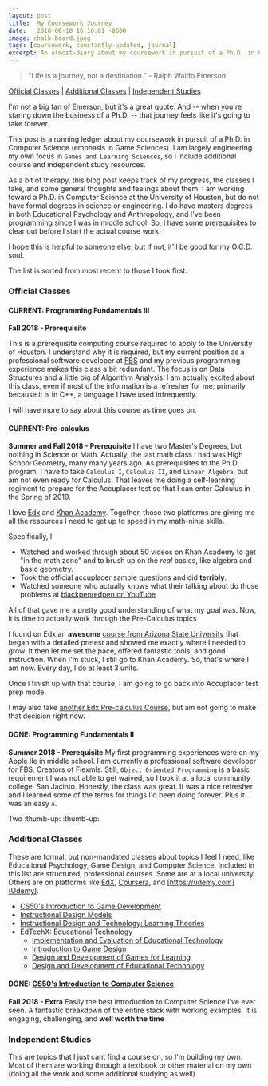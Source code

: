 ```yaml
---
layout: post
title:  My Coursework Journey
date:   2018-08-10 16:16:01 -0600
image: chalk-board.jpeg
tags: [coursework, constantly-updated, journal]
excerpt: An almost-diary about my coursework in pursuit of a Ph.D. in Computer Software. I am largely engineering my own focus in `Games and Learning Sciences`, so I include additional course and independent study resources.
---
```


> "Life is a journey, not a destination.” - Ralph Waldo Emerson

[Official Classes](#official-classes) | [Additional Classes](#additional-classes) | [Independent Studies](#independent-studies)

I'm not a big fan of Emerson, but it's a great quote. 
And -- when you're staring down the business of a Ph.D. -- that journey feels like it's going to take forever.

This post is a running ledger about my coursework in pursuit of a Ph.D. in Computer Science (emphasis in Game Sciences). 
I am largely engineering my own focus in `Games and Learning Sciences`, so I include additional course and independent study resources.

As a bit of therapy, this blog post keeps track of my progress, the classes I take, and some general thoughts and feelings about them.
I am working toward a Ph.D. in Computer Science at the University of Houston, but do not have formal degrees in science or engineering.
I do have masters degrees in both Educational Psychology and Anthropology, and I've been programming since I was in middle school. 
So, I have some prerequisites to clear out before I start the actual course work.

I hope this is helpful to someone else, but if not, it'll be good for my O.C.D. soul.

The list is sorted from most recent to those I took first.

### Official Classes
#### CURRENT: Programming Fundamentals III
**Fall 2018 - Prerequisite**

This is a prerequisite computing course required to apply to the University of Houston.
I understand why it is required, but my current position as a professional software developer at [FBS](http://flexmls.com) and my previous programming experience makes this class a bit redundant.
The focus is on Data Structures and a little big of Algorithm Analysis. 
I am actually excited about this class, even if most of the information is a refresher for me, primarily because it is in C++, a language I have used infrequently.

I will have more to say about this course as time goes on.  

#### CURRENT: Pre-calculus
**Summer and Fall 2018 - Prerequisite**
I have two Master's Degrees, but nothing in Science or Math. 
Actually, the last math class I had was High School Geometry, many many years ago.
As prerequisites to the Ph.D. program, I have to take `Calculus I`, `Calculus II`, and `Linear Algebra`, but am not even ready for Calculus.
That leaves me doing a self-learning regiment to prepare for the Accuplacer test so that I can enter Calculus in the Spring of 2019.

I love [Edx](http://edx.org) and [Khan Academy](http://khanacademy.org). 
Together, those two platforms are giving me all the resources I need to get up to speed in my math-ninja skills.

Specifically, I
* Watched and worked through about 50 videos on Khan Academy to get "in the math zone" and to brush up on the *real* basics, like algebra and basic geometry.
* Took the official accuplacer sample questions and did **terribly**.
* Watched someone who actually knows what their talking about do those problems at [blackpenredpen on YouTube](https://www.youtube.com/watch?v=nTQ6niIcLDM)

All of that gave me a pretty good understanding of what my goal was. Now, it is time to actually work through the Pre-Calculus topics

I found on Edx an **awesome** [course from Arizona State University](https://courses.edx.org/courses/course-v1:ASUx+MAT170x+2T2017/course/) that began with a detailed pretest and showed me exactly where I needed to grow.
It then let me set the pace, offered fantastic tools, and good instruction. When I'm stuck, I still go to Khan Academy.
So, that's where I am now. Every day, I do at least 3 units.

Once I finish up with that course, I am going to go back into Accuplacer test prep mode.

I may also take [another Edx Pre-calculus Course](https://courses.edx.org/courses/course-v1:DelftX+Calc001x+3T2017/course/), but am not going to make that decision right now.

#### DONE: Programming Fundamentals II
**Summer 2018 - Prerequisite**
My first programming experiences were on my Apple IIe in middle school. I am currently a professional software developer for FBS, Creators of Flexmls.
Still, `Object Oriented Programming` is a basic requirement I was not able to get waived, so I took it at a local community college, San Jacinto.
Honestly, the class was great. It was a nice refresher and I learned some of the terms for things I'd been doing forever.
Plus it was an easy `A`.

Two :thumb-up: :thumb-up:

### Additional Classes
These are formal, but non-mandated classes about topics I feel I need, like Educational Psychology, Game Design, and Computer Science.
Included in this list are structured, professional courses. 
Some are at a local university. 
Others are on platforms like [EdX](https://edx.org), [Coursera](https://coursera.com), and [https://udemy.com](Udemy).

- [CS50's Introduction to Game Development](https://courses.edx.org/courses/course-v1:HarvardX+CS50G+Games/course/)
- [Instructional Design Models](https://courses.edx.org/courses/course-v1:USMx+LDT200x+1T2018_2/course/)
- [Instructional Design and Technology: Learning Theories](https://courses.edx.org/courses/course-v1:USMx+LDT100x+2T2018/course/)
- EdTechX: Educational Technology
    - [Implementation and Evaluation of Educational Technology](https://courses.edx.org/courses/course-v1:MITx+11.133x_2+2T2016/course/)
    - [Introduction to Game Design](https://courses.edx.org/courses/course-v1:MITx+11.126x_2+1T2016/course/)
    - [Design and Development of Games for Learning](https://courses.edx.org/courses/course-v1:MITx+11.127x_2+3T2016/course/)
    - [Design and Development of Educational Technology](https://courses.edx.org/courses/course-v1:MITx+11.132x_3+1T2017/course/)

#### DONE: [CS50's Introduction to Computer Science](https://courses.edx.org/courses/course-v1:HarvardX+CS50+X/course/)
**Fall 2018 - Extra**
Easily the best introduction to Computer Science I've ever seen. A fantastic breakdown of the entire stack with working examples.
It is engaging, challenging, and **well worth the time**

### Independent Studies
This are topics that I just cant find a course on, so  I'm building my own. 
Most of them are working through a textbook or other material on my own (doing all the work and some additional studying as well).

